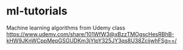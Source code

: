 # ml-tutorials
Machine learning algorithms from Udemy class
https://www.udemy.com/share/101WfW3@xBzzTMOgscHesRBhB-kHW9JKnWCppMepGSGUDKm3jYlpY325JY3qs8U38ZcijwhFSg==/
